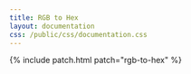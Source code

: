 ```yaml
---
title: RGB to Hex
layout: documentation
css: /public/css/documentation.css
---
```


{% include patch.html patch="rgb-to-hex" %}

